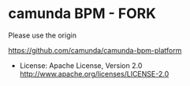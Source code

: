 camunda BPM - FORK
==================

Please use the origin

https://github.com/camunda/camunda-bpm-platform

* License: Apache License, Version 2.0  http://www.apache.org/licenses/LICENSE-2.0
